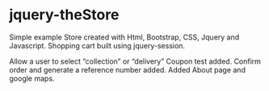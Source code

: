 # jquery-theStore

Simple example Store created with Html, Bootstrap, CSS, Jquery and Javascript.
Shopping cart built using jquery-session.

Allow a user to select “collection” or “delivery”
Coupon test added.
Confirm order and generate a reference number added.
Added About page and google maps.
